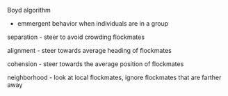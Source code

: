 Boyd algorithm

- emmergent behavior when individuals are in a group

separation - steer to avoid crowding flockmates

alignment - steer towards average heading of flockmates

cohension - steer towards the average position of flockmates

neighborhood - look at local flockmates, ignore flockmates that are farther away
